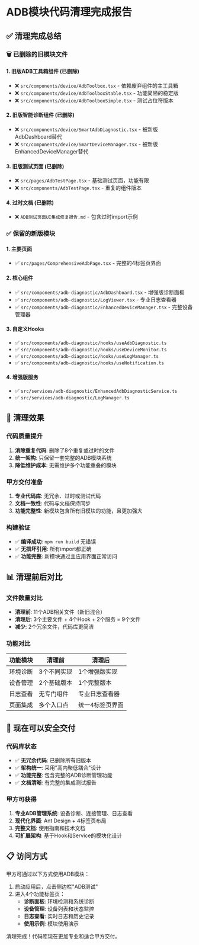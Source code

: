 # ADB模块代码清理完成报告

## ✅ 清理完成总结

### 🗑️ 已删除的旧模块文件

#### 1. 旧版ADB工具箱组件 (已删除)
- ❌ `src/components/device/AdbToolbox.tsx` - 依赖废弃组件的主工具箱
- ❌ `src/components/device/AdbToolboxStable.tsx` - 功能简陋的稳定版
- ❌ `src/components/device/AdbToolboxSimple.tsx` - 测试占位符版本

#### 2. 旧版智能诊断组件 (已删除)
- ❌ `src/components/device/SmartAdbDiagnostic.tsx` - 被新版AdbDashboard替代
- ❌ `src/components/device/SmartDeviceManager.tsx` - 被新版EnhancedDeviceManager替代

#### 3. 旧版测试页面 (已删除)
- ❌ `src/pages/AdbTestPage.tsx` - 基础测试页面，功能有限
- ❌ `src/components/AdbTestPage.tsx` - 重复的组件版本

#### 4. 过时文档 (已删除)
- ❌ `ADB测试页面UI集成修复报告.md` - 包含过时import示例

### ✅ 保留的新版模块

#### 1. 主要页面
- ✅ `src/pages/ComprehensiveAdbPage.tsx` - 完整的4标签页界面

#### 2. 核心组件
- ✅ `src/components/adb-diagnostic/AdbDashboard.tsx` - 增强版诊断面板
- ✅ `src/components/adb-diagnostic/LogViewer.tsx` - 专业日志查看器
- ✅ `src/components/adb-diagnostic/EnhancedDeviceManager.tsx` - 完整设备管理器

#### 3. 自定义Hooks
- ✅ `src/components/adb-diagnostic/hooks/useAdbDiagnostic.ts`
- ✅ `src/components/adb-diagnostic/hooks/useDeviceMonitor.ts`
- ✅ `src/components/adb-diagnostic/hooks/useLogManager.ts`
- ✅ `src/components/adb-diagnostic/hooks/useNotification.ts`

#### 4. 增强版服务
- ✅ `src/services/adb-diagnostic/EnhancedAdbDiagnosticService.ts`
- ✅ `src/services/adb-diagnostic/LogManager.ts`

## 🎯 清理效果

### 代码质量提升
1. **消除重复代码**: 删除了8个重复或过时的文件
2. **统一架构**: 只保留一套完整的ADB模块系统
3. **降低维护成本**: 无需维护多个功能重叠的模块

### 甲方交付准备
1. **专业代码库**: 无冗余、过时或测试代码
2. **文档一致性**: 代码与文档保持同步
3. **功能完整性**: 新模块包含所有旧模块的功能，且更加强大

### 构建验证
- ✅ **编译成功**: `npm run build` 无错误
- ✅ **无损坏引用**: 所有import都正确
- ✅ **功能完整**: 新模块通过主应用界面正常访问

## 📊 清理前后对比

### 文件数量对比
- **清理前**: 11个ADB相关文件（新旧混合）
- **清理后**: 3个主要文件 + 4个Hook + 2个服务 = 9个文件
- **减少**: 2个冗余文件，代码库更简洁

### 功能对比
| 功能模块 | 清理前 | 清理后 |
|----------|--------|--------|
| 环境诊断 | 3个不同实现 | 1个增强版实现 |
| 设备管理 | 2个基础版本 | 1个完整版本 |
| 日志查看 | 无专门组件 | 专业日志查看器 |
| 页面集成 | 多个入口点 | 统一4标签页界面 |

## 🚀 现在可以安全交付

### 代码库状态
- ✅ **无冗余代码**: 已删除所有旧版本
- ✅ **架构统一**: 采用"高内聚低耦合"设计
- ✅ **功能完整**: 包含完整的ADB诊断管理功能
- ✅ **文档清晰**: 有完整的集成测试报告

### 甲方可获得
1. **专业ADB管理系统**: 设备诊断、连接管理、日志查看
2. **现代化界面**: Ant Design + 4标签页布局
3. **完整文档**: 使用指南和技术文档
4. **可扩展架构**: 基于Hook和Service的模块化设计

## 📋 访问方式

甲方可通过以下方式使用ADB模块：
1. 启动应用后，点击侧边栏"ADB测试"
2. 进入4个功能标签页：
   - **诊断面板**: 环境检测和系统诊断
   - **设备管理**: 设备列表和状态监控
   - **日志查看**: 实时日志和历史记录
   - **使用示例**: 模块使用演示

清理完成！代码库现在更加专业和适合甲方交付。